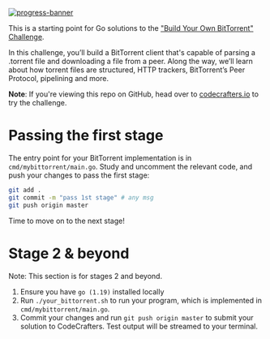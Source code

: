 [![progress-banner](https://backend.codecrafters.io/progress/bittorrent/4ec94563-6716-4f2e-89e8-5cbdc4f8c330)](https://app.codecrafters.io/users/codecrafters-bot?r=2qF)

This is a starting point for Go solutions to the
["Build Your Own BitTorrent" Challenge](https://app.codecrafters.io/courses/bittorrent/overview).

In this challenge, you’ll build a BitTorrent client that's capable of parsing a
.torrent file and downloading a file from a peer. Along the way, we’ll learn
about how torrent files are structured, HTTP trackers, BitTorrent’s Peer
Protocol, pipelining and more.

**Note**: If you're viewing this repo on GitHub, head over to
[codecrafters.io](https://codecrafters.io) to try the challenge.

# Passing the first stage

The entry point for your BitTorrent implementation is in
`cmd/mybittorrent/main.go`. Study and uncomment the relevant code, and push your
changes to pass the first stage:

```sh
git add .
git commit -m "pass 1st stage" # any msg
git push origin master
```

Time to move on to the next stage!

# Stage 2 & beyond

Note: This section is for stages 2 and beyond.

1. Ensure you have `go (1.19)` installed locally
1. Run `./your_bittorrent.sh` to run your program, which is implemented in
   `cmd/mybittorrent/main.go`.
1. Commit your changes and run `git push origin master` to submit your solution
   to CodeCrafters. Test output will be streamed to your terminal.

